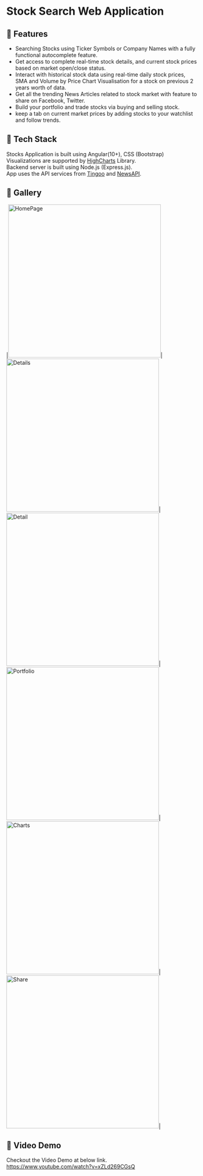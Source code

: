 # Stock Search Web Application

## :pushpin: Features
* Searching Stocks using Ticker Symbols or Company Names with a fully functional autocomplete feature.<br/>
* Get access to complete real-time stock details, and current stock prices based on market open/close status. <br/>
* Interact with historical stock data using real-time daily stock prices, SMA and Volume by Price Chart Visualisation for a stock on previous 2 years worth of data.<br/>
* Get all the trending News Articles related to stock market with feature to share on Facebook, Twitter.<br/>
* Build your portfolio and trade stocks via buying and selling stock.<br/>
* keep a tab on current market prices by adding stocks to your watchlist and follow trends.<br/>

## :pushpin: Tech Stack

Stocks Application is built using Angular(10+), CSS (Bootstrap)<br/>
Visualizations are supported by [HighCharts](https://www.highcharts.com/) Library. <br/>
Backend server is built using Node.js (Express.js). <br/>
App uses the API services from [Tingoo](https://api.tiingo.com/) and [NewsAPI](https://newsapi.org/). <br/>

## :pushpin: Gallery
|<img width="400" alt="HomePage" src="https://user-images.githubusercontent.com/65870621/113940313-1c516000-97b2-11eb-927c-79324aef4a04.png">|
<img width="400" alt="Details" src="https://user-images.githubusercontent.com/65870621/113939722-3179bf00-97b1-11eb-9ba4-9cb51d1fa11e.png">|
<img width="400" alt="Detail" src="https://user-images.githubusercontent.com/65870621/113940024-a947e980-97b1-11eb-9012-a0016f5670d3.png">|
<img width="400" alt="Portfolio" src="https://user-images.githubusercontent.com/65870621/113939819-4eae8d80-97b1-11eb-8222-85ebbf62c4c9.png">|
<img width="400" alt="Charts" src="https://user-images.githubusercontent.com/65870621/113939882-66861180-97b1-11eb-8fa5-8c81d3bff804.png">|
<img width="400" alt="Share" src="https://user-images.githubusercontent.com/65870621/113939988-97fedd00-97b1-11eb-9892-db0f44aa418f.png">|

## :pushpin: Video Demo
Checkout the Video Demo at below link.<br/>
https://www.youtube.com/watch?v=xZLd269CGsQ
